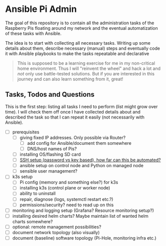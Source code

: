 # Ansible Pi Admin

The goal of this repository is to contain all the administration tasks of the Raspberry Pis floating around my network and the eventual automatization of these tasks with Ansible. 

The idea is to start with collecting all necessary tasks. Writing up some details about them, describe necessary (manual) steps and eventually code it with Ansible playbooks to make the tasks repeatable and declarative

> This is supposed to be a learning exercise for me in my non-critical home environment. Thus I will "reinvent the wheel" and hack a lot and *not* only use battle-tested solutions. But if you are interested in this journey and can also learn something from it, great!

## Tasks, Todos and Questions

This is the first step: listing all tasks I need to perform (list might grow over time). I will check them off once I have collected details about and described the task so that I can repeat it easily (not necessarily with Ansible). 

- [ ] prerequisites
    - [ ] giving fixed IP addresses. Only possible via Router?
        - [ ] add config for Ansible/document them somewhere
        - [ ] DNS/host names of Pis?
    - [ ] installing OS/flashing SD card
    - [ ] [SSH setup (password vs key based), how far can this be automated?](SSH-Setup.md)
    - [ ] ansible setup on control node and Python on managed node
    - [ ] sensible user management?
- [ ] k3s setup
    - [ ] Pi config (memory and something else?) for k3s
    - [ ] installing k3s (control plane or worker node)
    - [ ] ability to uninstall
    - [ ] repair, diagnose (logs, systemctl restart etc.?)
    - [ ] permissions/security? need to read up on this
- [ ] monitoring and logging setup (Grafana? Resource monitoring setup?)
- [ ] installing desired helm charts? Maybe maintain list of wanted helm charts somewhere?
- [ ] optional: remote management possibilities?
- [ ] document network topology (also visually)
- [ ] document (baseline) software topology (Pi-Hole, monitoring infra etc.)
